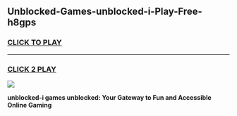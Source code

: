 
## Unblocked-Games-unblocked-i-Play-Free-h8gps
<h3>
<a href="https://premium76.site?title=unblocked-i&ref=12A">CLICK TO PLAY</a></h3>
<hr>

<h3>
<a href="https://premium76.site?title=unblocked-i&ref=12A">CLICK 2 PLAY</a>
  
</h3>

<a href="https://premium76.site?title=unblocked-i&ref=12A"><img src="https://clearcache.store/games.png"></a>


**unblocked-i games unblocked: Your Gateway to Fun and Accessible Online Gaming**
